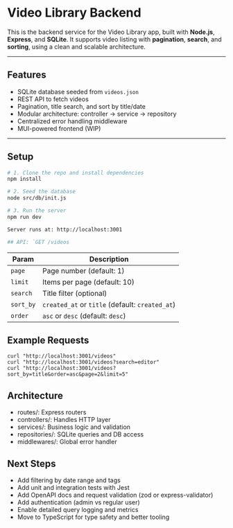 # Video Library Backend

This is the backend service for the Video Library app, built with **Node.js**, **Express**, and **SQLite**. It supports video listing with **pagination**, **search**, and **sorting**, using a clean and scalable architecture.

---

## Features

- SQLite database seeded from `videos.json`
- REST API to fetch videos
- Pagination, title search, and sort by title/date
- Modular architecture: controller → service → repository
- Centralized error handling middleware
- MUI-powered frontend (WIP)

---

## Setup

```bash
# 1. Clone the repo and install dependencies
npm install

# 2. Seed the database
node src/db/init.js

# 3. Run the server
npm run dev

Server runs at: http://localhost:3001

## API: `GET /videos
```
| Param     | Description                               |
|-----------|-------------------------------------------|
| `page`    | Page number (default: 1)                  |
| `limit`   | Items per page (default: 10)              |
| `search`  | Title filter (optional)                   |
| `sort_by` | `created_at` or `title` (default: `created_at`) |
| `order`   | `asc` or `desc` (default: `desc`)         |

## Example Requests
```
curl "http://localhost:3001/videos"
curl "http://localhost:3001/videos?search=editor"
curl "http://localhost:3001/videos?sort_by=title&order=asc&page=2&limit=5"
```

## Architecture
- routes/: Express routers
- controllers/: Handles HTTP layer
- services/: Business logic and validation
- repositories/: SQLite queries and DB access
- middlewares/: Global error handler

## Next Steps
- Add filtering by date range and tags
- Add unit and integration tests with Jest
- Add OpenAPI docs and request validation (zod or express-validator)
- Add authentication (admin vs regular user)
- Enable detailed query logging and metrics
- Move to TypeScript for type safety and better tooling
